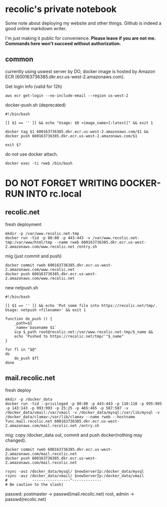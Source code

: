 # recolic's private notebook

Some note about deploying my website and other things. Github is indeed a good online markdown writer.

I'm just making it public for convenience. **Please leave if you are not me. Commands here won't succeed without authorization.**


## common

currently using uswest server by DO, docker image is hosted by Amazon ECR (600163736385.dkr.ecr.us-west-2.amazonaws.com). 

Get login info (valid for 12h)
```
aws ecr get-login --no-include-email --region us-west-2
```

docker-push.sh (deprecated)
```
#!/bin/bash

[[ $1 == '' ]] && echo "Usage: $0 <image_name>[:latest]" && exit 1

docker tag $1 600163736385.dkr.ecr.us-west-2.amazonaws.com/$1 &&
docker push 600163736385.dkr.ecr.us-west-2.amazonaws.com/$1

exit $?
```

do not use docker attach. 
```
docker exec -ti rweb /bin/bash
```

# DO NOT FORGET WRITING DOCKER-RUN INTO rc.local



## recolic.net

fresh deployment
```
mkdir -p /var/www.recolic.net-tmp
docker run -tid -p 80:80 -p 443:443 -v /var/www.recolic.net-tmp:/var/www/html/tmp --name rweb 600163736385.dkr.ecr.us-west-2.amazonaws.com/www.recolic.net /entry.sh
```

mig (just commit and push)
```
docker commit rweb 600163736385.dkr.ecr.us-west-2.amazonaws.com/www.recolic.net
docker push 600163736385.dkr.ecr.us-west-2.amazonaws.com/www.recolic.net
```

new netpush.sh
```
#!/bin/bash

[[ $1 == '' ]] && echo 'Put some file into https://recolic.net/tmp/. Usage: netpush <filename>' && exit 1

function do_push () {
    _path=$1
    _name=`basename $1`
    scp $_path root@recolic.net:/var/www.recolic.net-tmp/$_name &&
    echo 'Pushed to https://recolic.net/tmp/'"$_name"
}

for fl in "$@"
do
    do_push $fl
done
```

## mail.recolic.net

fresh deploy
```
mkdir -p /docker_data
docker run -tid --privileged -p 80:80 -p 443:443 -p 110:110 -p 995:995 -p 143:143 -p 993:993 -p 25:25 -p 465:465 -p 587:587 -v /docker_data/vmail:/var/vmail -v /docker_data/mysql:/var/lib/mysql -v /docker_data/clamav:/var/lib/clamav --name rweb --hostname func.mail.recolic.net 600163736385.dkr.ecr.us-west-2.amazonaws.com/mail.recolic.net /entry.sh
```

mig: copy /docker_data out, commit and push docker(nothing may changed).
```
docker commit rweb 600163736385.dkr.ecr.us-west-2.amazonaws.com/mail.recolic.net
docker push 600163736385.dkr.ecr.us-west-2.amazonaws.com/mail.recolic.net

rsync -avz /docker_data/mysql/ $newServerIp:/docker_data/mysql
rsync -avz /docker_data/vmail/ $newServerIp:/docker_data/vmail
#           -----------------^-------------
# Be caution to the slash|
```

passwd:
postmaster -> passwd(mail.recolic.net)
root, admin -> passwd(recolic.net)
